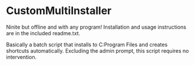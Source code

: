 # CustomMultiInstaller
Ninite but offline and with any program! 
Installation and usage instructions are in the included readme.txt.

Basically a batch script that installs to C:Program Files and creates shortcuts automatically.
Excluding the admin prompt, this script requires no intervention.
